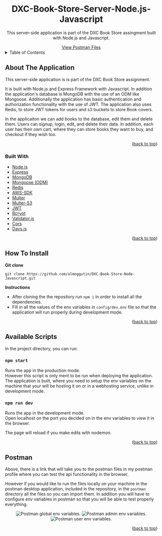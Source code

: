 <div id="top"></div>

<h1 align="center">DXC-Book-Store-Server-Node.js-Javascript</h1>

<div align="center">
  <p align="center">
    This server-side application is part of the DXC Book Store assingment built with Node.js and Javascript. 
  </p>
    <a href="https://www.postman.com/almoggutin/workspace/dxc-book-store">View Postman Files</a>
</div>

<!-- TABLE OF CONTENTS -->
<details>
  <summary>Table of Contents</summary>
  <ol>
    <li>
      <a href="#about-the-application">About The Application</a>
      <ul>
        <li><a href="#built-with">Built With</a></li>
      </ul>
    </li>
    <li><a href="#how-to-install">How To Install</a></li>
    <li><a href="#available-scripts">Available Scripts</a></li>
    <li><a href="#postman">Postman</a></li>
  </ol>
</details>

<!-- ABOUT THE APPLICATION -->

## About The Application

This server-side application is is part of the DXC Book Store assignment.

It is built with Node.js and Express Framework with Javascript. In addition the application's database is MongoDB with the use of an ODM like Mongoose. Additionally the application has basic authentication and authorization functionality with the use of JWT. The application also uses Redis, to store JWT tokens for users and s3 buckets to store Book covers.

In the applicaiton we can add books to the database, edit them and delete them. Users can signup, login, edit, and delete their data. In addition, each user has their own cart, where they can store books they want to buy, and checkout if they wish too.

<p align="right">(<a href="#top">back to top</a>)</p>

### Built With

-   [Node.js](https://nodejs.org/en/)
-   [Express](https://expressjs.com/)
-   [MongoDB](https://www.mongodb.com/)
-   [Mongoose (ODM)](https://mongoosejs.com/)
-   [Redis](https://www.npmjs.com/package//redis)
-   [AWS-SDK](https://www.npmjs.com/package/aws-sdk)
-   [Multer](https://www.npmjs.com/package/multer)
-   [Multer-S3](https://www.npmjs.com/package/multer-s3)
-   [JWT](https://www.npmjs.com/package/jsonwebtoken)
-   [Bcrypt](https://www.npmjs.com/package/bcrypt)
-   [Validator.js](https://www.npmjs.com/package/validator)
-   [Cors](https://www.npmjs.com/package/cors)
-   [Days.js](https://day.js.org/)

<p align="right">(<a href="#top">back to top</a>)</p>

<!-- INSTALLATION INSTRUCTIONS -->

## How To Install

**Git clone**

```
git clone https://github.com/almoggutin/DXC-Book-Store-Node-Javascript.git
```

**Instructions**

-   After cloning the the repository run `npm i` in order to install all the dependencies.
-   Fill in all the values of the env variables in `config/dev.env` file so that the application will run properly during development mode.

<p align="right">(<a href="#top">back to top</a>)</p>

<!--  AVAILABLE SCRIPTS -->

## Available Scripts

In the project directory, you can run:

### `npm start`

Runs the app in the production mode.\
However this script is only ment to be run when deploying the application. The application is built, where you need to setup the env variables on the machine that your will be hosting it on or in a webhosting service, unlike in development mode.

### `npm run dev`

Runs the app in the development mode.\
Open localhost on the port you decided on in the env variables to view it in the browser.

The page will reload if you make edits with nodemon.

<p align="right">(<a href="#top">back to top</a>)</p>

<!-- POSTMAN -->

## Postman

Above, there is a link that will take you to the postman files in my postman profile where you can test the api functionality in the browser.

However if you would like to run the files locally on your machine in the postman desktop application, included in the repository, in the `postman` directory all the files so you can import them. In addition you will have to configure env variables in postman so that you will be able to test properly everything.

<div align="center">
  <img src="./assets/postman/postman-global-env-variables.png" alt="Postman global env variables."/>
  <img src="./assets/postman/postman-admin-env-variables.png" alt="Postman admin env variables."/>
  <img src="./assets/postman/postman-user-env-variables.png" alt="Postman user env variables."/>
</div>

<p align="right">(<a href="#top">back to top</a>)</p>
